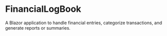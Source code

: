 # FinancialLogBook
A Blazor application to handle financial entries, categorize transactions, and generate reports or summaries.
